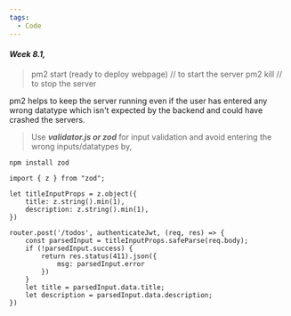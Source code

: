 ```yaml
---
tags:
  - Code
---
```

#### ***Week 8.1,***

> pm2 start (ready to deploy webpage)   // to start the server
> pm2 kill               // to stop the server

 pm2 helps to keep the server running even if the user has entered any wrong datatype which isn't expected by the backend and could have crashed the servers.

> Use  ***validator.js or zod***  for input validation and avoid entering the wrong inputs/datatypes by,
```
npm install zod

import { z } from "zod";

let titleInputProps = z.object({
	title: z.string().min(1),
	description: z.string().min(1),
})

router.post('/todos', authenticateJwt, (req, res) => {
	const parsedInput = titleInputProps.safeParse(req.body);
	if (!parsedInput.success) {
		return res.status(411).json({
			msg: parsedInput.error
		})
	}
	let title = parsedInput.data.title;
	let description = parsedInput.data.description;
})

```